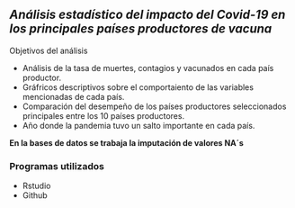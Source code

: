 ## *Análisis estadístico del impacto del Covid-19 en los principales países productores de vacuna*
<p>
Objetivos del análisis
</p>

- Análisis de la tasa de muertes, contagios  y vacunados en cada país productor.
- Gráfricos descriptivos sobre el comportaiento de las variables mencionadas de cada país.
- Comparación del desempeño de los países productores seleccionados principales entre los 10 países productores.
- Año donde la pandemia tuvo un salto importante en cada país.

**En la bases de datos se trabaja la imputación de valores NA´s**


### Programas utilizados

- Rstudio
- Github
